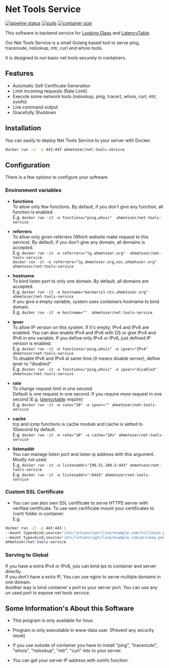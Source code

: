 # Net Tools Service

[![pipeline status](https://gitlab.com/ahmetozer/net-tools-service/badges/master/pipeline.svg)](https://gitlab.com/ahmetozer/net-tools-service/commits/master)
[![pulls](https://img.shields.io/docker/pulls/ahmetozer/net-tools-service?style=for-the-badge)](https://hub.docker.com/r/ahmetozer/net-tools-service)
[![container size](https://img.shields.io/docker/image-size/ahmetozer/net-tools-service?style=for-the-badge)](https://hub.docker.com/r/ahmetozer/net-tools-service)

This software is backend service for [Looking Glass](https://github.com/ahmetozer/looking-glass) and [LatencyTable](https://github.com/ahmetozer/latencytable).

Our Net Tools Service is a small Golang based tool to serve ping, traceroute, nslookup, mtr, curl and whois tools.

It is designed to run basic net tools securely in containers.

## Features

- Automatic Self Certificate Generation
- Limit incoming requests (Rate Limit)
- Execute some network tools (nslookup, ping, tracert, whois, curl, mtr, svinfo)
- Live command output
- Gracefully Shutdown

## Installation

You can easily to deploy Net Tools Service to your server with Docker.

```sh
docker run -it -p 443:443 ahmetozer/net-tools-service
```

## Configuration

There is a few options to configure your software

### Environment variables

- **functions**  
To allow only few functions.
By default, if you don't give any function, all function is enabled.  
E.g.  `docker run -it -e functions="ping,whois"  ahmetozer/net-tools-service`

- **referrers**  
To allow only given referrers (Which website make request to this service).
By default, if you don't give any domain, all domains is accepted.  
E.g.  `docker run -it -e referrers="lg.ahmetozer.org"  ahmetozer/net-tools-service`  
`docker run -it -e referrers="lg.ahmetozer.org,noc.ahmetozer.org"  ahmetozer/net-tools-service`

- **hostname**  
To bind listen port to only one domain.
By default, all domains are accepted.  
E.g.  `docker run -it -e hostname="marmaris1-nts.ahmetozer.org"  ahmetozer/net-tools-service`  
If you give a empty variable, system uses containers hostname to bind domain.  
E.g.  `docker run -it -e hostname=""  ahmetozer/net-tools-service`  

- **ipver**  
To allow IP version on this system.
If it's empty, IPv4 and IPv6 are enabled. You can also enable IPv4 and IPv6 with DS or give IPv4 and IPv6 in env variable. If you define only IPv4 or IPv6, just defined IP version is enabled.  
E.g.  `docker run -it -e functions="ping,whois" -e ipver="IPv4" ahmetozer/net-tools-service`  
To disable IPv6 and IPv4 at same time (it means disable server), define ipver to "disabled"  
E.g.  `docker run -it -e functions="ping,whois" -e ipver="disabled" ahmetozer/net-tools-service`

- **rate**  
To change request limit in one second.  
Default is one request in one second.
If you require more request in one second (E.g. [latencytable](https://github.com/ahmetozer/latencytable) require)  
E.g.  `docker run -it -e rate="10" -e ipver="" ahmetozer/net-tools-service`

- **cache**  
tcp and icmp functions is cache module and cache is setted to 10second by default.  
E.g.  `docker run -it -e rate="10" -e cache="10s" ahmetozer/net-tools-service`

- **listenaddr**  
You can manage listen port and listen ip address with this argument.  
Mostly not used.  
E.g.  `docker run -it -e listenaddr="198.51.100.5:443" ahmetozer/net-tools-service`  
E.g.  `docker run -it -e listenaddr=":8443" ahmetozer/net-tools-service`

### Custom SSL Certificate

- You can use also own SSL certificate to serve HTTPS server with verified certificate. To use own certificate mount your certificates to /cert/ folder in container.  
 E.g.  

 ```bash
docker run -it -p 443:443 \
--mount type=bind,source="/etc/letsencrypt/live/example.com/fullchain.pem",target=/cert/cert.pem,readonly \
 --mount type=bind,source="/etc/letsencrypt/live/example.com/privkey.pem",target=/cert/key.pem,readonly \
 ahmetozer/net-tools-service
```

### Serving to Global

If you have a extra IPv4 or IPv6, you can bind ips to container and server directly.  
If you don't have a extra IP, You can use nginx to serve multiple domains in one domain.  
Another way is bind container`s port to your server port. You can use any un used port to expose net tools service.

## Some Information's About this Software

- This program is only available for linux.

- Program is only executable in www-data user. (Prevent any security issue)

- If you use outside of container you have to install "ping", "traceroute", "whois", "nslookup", "mtr", "curl" into to your server.

- You can get your server IP address with svinfo function.
